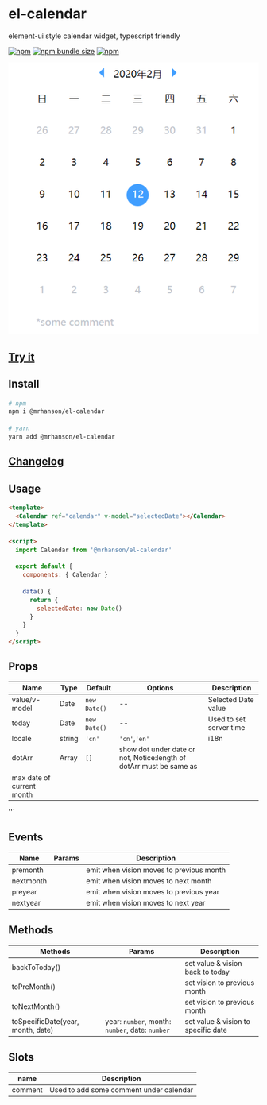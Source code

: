 # el-calendar

element-ui style calendar widget, typescript friendly

[![npm](https://img.shields.io/npm/v/@mrhanson/el-calendar.svg)](https://www.npmjs.com/package/@mrhanson/el-calendar) [![npm bundle size](https://img.shields.io/bundlephobia/min/@mrhanson/el-calendar?style=plastic)](https://www.npmjs.com/package/@mrhanson/el-calendar) [![npm](https://img.shields.io/npm/l/@mrhanson/el-calendar.svg)](https://www.npmjs.com/package/@mrhanson/el-calendar)

![demonstration](./demonstration.PNG)

## [Try it](https://mrhanson.github.io/el-calendar/)

## Install

```bash
# npm
npm i @mrhanson/el-calendar

# yarn
yarn add @mrhanson/el-calendar
```

## [Changelog](https://github.com/MrHanson/el-calendar/releases)

## Usage

```html
<template>
  <Calendar ref="calendar" v-model="selectedDate"></Calendar>
</template>

<script>
  import Calendar from '@mrhanson/el-calendar'

  export default {
    components: { Calendar }

    data() {
      return {
        selectedDate: new Date()
      }
    }
  }
</script>
```

## Props

| Name                      | Type           | Default      | Options                                                             | Description             |
| ------------------------- | -------------- | ------------ | ------------------------------------------------------------------- | ----------------------- |
| value/v-model             | Date           | `new Date()` | --                                                                  | Selected Date value     |
| today                     | Date           | `new Date()` | --                                                                  | Used to set server time |
| locale                    | string         | `'cn'`       | `'cn'`,`'en'`                                                       | i18n                    |
| dotArr                    | Array<boolean> | `[]`         | show dot under date or not, Notice:length of dotArr must be same as |
| max date of current month |

''`

## Events

| Name      | Params | Description                              |
| --------- | ------ | ---------------------------------------- |
| premonth  |        | emit when vision moves to previous month |
| nextmonth |        | emit when vision moves to next month     |
| preyear   |        | emit when vision moves to previous year  |
| nextyear  |        | emit when vision moves to next year      |

## Methods

| Methods                           | Params                                          | Description                         |
| --------------------------------- | ----------------------------------------------- | ----------------------------------- |
| backToToday()                     |                                                 | set value & vision back to today    |
| toPreMonth()                      |                                                 | set vision to previous month        |
| toNextMonth()                     |                                                 | set vision to previous month        |
| toSpecificDate(year, month, date) | year: `number`, month: `number`, date: `number` | set value & vision to specific date |

## Slots

| name    | Description                             |
| ------- | --------------------------------------- |
| comment | Used to add some comment under calendar |
